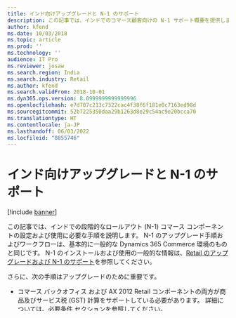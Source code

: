 ```yaml
---
title: インド向けアップグレードと N-1 のサポート
description: この記事では、インドでのコマース顧客向けの N-1 サポート概要を提供します。
author: kfend
ms.date: 10/03/2018
ms.topic: article
ms.prod: ''
ms.technology: ''
audience: IT Pro
ms.reviewer: josaw
ms.search.region: India
ms.search.industry: Retail
ms.author: kfend
ms.search.validFrom: 2018-10-01
ms.dyn365.ops.version: 8.0999999999999996
ms.openlocfilehash: e7d707c213c7322cac4f38f6f181e0c7163ed98d
ms.sourcegitcommit: 52b7225350daa29b1263d8e29c54ac9e20bcca70
ms.translationtype: HT
ms.contentlocale: ja-JP
ms.lasthandoff: 06/03/2022
ms.locfileid: "8855746"
---
```

# <a name="support-for-upgrade-and-n-1-for-india"></a>インド向けアップグレードと N-1 のサポート

[!include [banner](../includes/banner.md)]

この記事では、インドでの段階的なロールアウト (N-1) コマース コンポーネントの設定および使用に必要な手順を説明します。 N-1 のアップグレード手順およびワークフローは、基本的に一般的な Dynamics 365 Commerce 環境のものと同じです。 N-1 のインストールおよび使用の一般的な情報は、[Retail のアップグレードおよび N-1 のサポート](../dev-itpro/overview-upgrade-n-minus1.md)を参照してください。

さらに、次の手順はアップグレードのために重要です。

- コマース バックオフィス および AX 2012 Retail コンポーネントの両方が商品及びサービス税 (GST) 計算をサポートしている必要があります。 詳細については、[必要条件](#prerequisites) セクションを参照してください。
- AX 2012 チャンネル側でコマースのために準備されたコンフィギュレーションを使用するには、GST コンフィギュレーションのダウングレードが必要です。
- 配送スケジュールには、バックオフィスと AX 2012 チャンネル間で GST コンフィギュレーションおよび税計算結果を同期するために必要な、追加のアップロード ジョブおよびダウンロード ジョブが含まれます。

## <a name="prerequisites"></a>必要条件

- AX 2013 R3 小売コンポーネントを GST Update 2、[KB4058327](https://fix.lcs.dynamics.com/Issue/Details?kb=4058327&bugId=3898178&qc=acbe1a0b3f5d9240d56a94a633fa69fbfe4be0cf98587fd05a7807e082210a12)、またはそれ以降に更新します。 詳細については、[インド GST 更新 2 - リリース ノート](https://mbs.microsoft.com/Files/customer/AX/Downloads/Taxupdates/Release-Note-India-GST-Update-2.pdf)を参照してください。
- 基本的な N-1 環境を設定します。 詳細については、[Phased Rollout (N-1) のインストール、コンフィギュレーション、および切替ガイド](../dev-itpro/n-1-installation-configuration.md)を参照してください。
- [インド向けキャッシュ レジスターの商品及びサービス税 (GST) 統合](./apac-ind-cash-registers.md) ガイドに基づき、バックオフィスでインド向けコマース GST を設定します。

## <a name="periodic-procedure-to-downgrade-tax-configuration"></a>税コンフィギュレーションをダウングレードする定期処理

GST コンフィギュレーション データは AX 2012 およびコマースのバージョン間で異なります。 データを変換するには、特別な定期処理手順を実行する必要があります。 この手順を実行するには、以下の内容を実行します:

1. バックオフィスにサインインして、**Retail と Commerce \> Retail と Commerce IT \> N-1 から税構成を処理する** に移動します。
2. **OK** をクリックします。

税構成の変更が行われて確定するたび、データを AX 2012 チャネルに送信する間に上記の操作を実行する必要があります。


[!INCLUDE[footer-include](../../includes/footer-banner.md)]